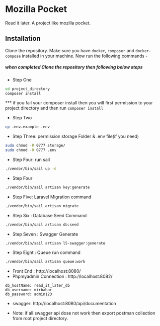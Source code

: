 # Mozilla Pocket
Read it later. A project like mozilla pocket.

## Installation

Clone the repository. Make sure you have `docker`, `composer` and `docker-compose` installed in your machine. Now run the following commands -

##### when completed Clone the repository then following below steps

* Step One
```bash
cd project_directory
composer install
```
*** if you fail your composer install then you will first permission to your project directory and then run ```composer install```

* Step Two
```bash
cp .env.example .env
```
* Step Three: permission storage Folder & .env file(if you need)
```bash
sudo chmod -R 0777 storage/
sudo chmod -R 0777 .env
```
* Step Four: run sail
```bash
./vendor/bin/sail up -d
```
* Step Four
```bash
./vendor/bin/sail artisan key:generate
```
* Step Five: Laravel Migration command
```bash
./vendor/bin/sail artisan migrate
```
* Step Six : Database Seed Command
```bash
./vendor/bin/sail artisan db:seed
```
* Step Seven : Swagger Generate
```bash
./vendor/bin/sail artisan l5-swagger:generate
```
* Step Eight : Queue run command
```bash
./vendor/bin/sail artisan queue:work
```
* Front End : http://localhost:8080/ 
* Phpmyadmin Connection : http://localhost:8082/
```
db_hostName: read_it_later_db
db_username: mirbahar
db_password: admin123
```
* swagger: http://localhost:8080/api/documentation

* Note: if all swagger api dose not work then export postman collection from root project directory.